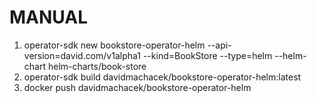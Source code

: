 # MANUAL
1. operator-sdk new bookstore-operator-helm --api-version=david.com/v1alpha1 --kind=BookStore --type=helm --helm-chart helm-charts/book-store 
2. operator-sdk build davidmachacek/bookstore-operator-helm:latest
3. docker push davidmachacek/bookstore-operator-helm

